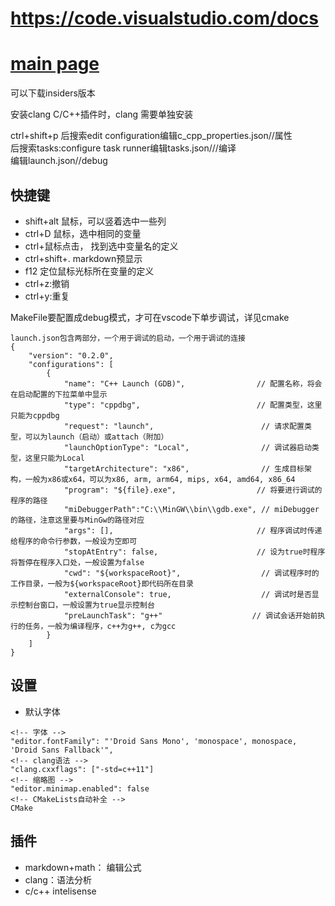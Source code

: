 # https://code.visualstudio.com/docs  
# [main page](https://code.visualstudio.com/)
可以下载insiders版本

安装clang C/C++插件时，clang 需要单独安装  

ctrl+shift+p 后搜索edit configuration编辑c_cpp_properties.json//属性  
                    后搜索tasks:configure task runner编辑tasks.json///编译  
                    编辑launch.json//debug  
## 快捷键
- shift+alt 鼠标，可以竖着选中一些列  
- ctrl+D 鼠标，选中相同的变量  
- ctrl+鼠标点击， 找到选中变量名的定义
- ctrl+shift+. markdown预显示
- f12 定位鼠标光标所在变量的定义
- ctrl+z:撤销
- ctrl+y:重复

MakeFile要配置成debug模式，才可在vscode下单步调试，详见cmake

```
launch.json包含两部分，一个用于调试的启动，一个用于调试的连接
{
    "version": "0.2.0",
    "configurations": [
        {
            "name": "C++ Launch (GDB)",                // 配置名称，将会在启动配置的下拉菜单中显示
            "type": "cppdbg",                          // 配置类型，这里只能为cppdbg
            "request": "launch",                        // 请求配置类型，可以为launch（启动）或attach（附加）
            "launchOptionType": "Local",                // 调试器启动类型，这里只能为Local
            "targetArchitecture": "x86",                // 生成目标架构，一般为x86或x64，可以为x86, arm, arm64, mips, x64, amd64, x86_64
            "program": "${file}.exe",                  // 将要进行调试的程序的路径
            "miDebuggerPath":"C:\\MinGW\\bin\\gdb.exe", // miDebugger的路径，注意这里要与MinGw的路径对应
            "args": [],                                // 程序调试时传递给程序的命令行参数，一般设为空即可
            "stopAtEntry": false,                      // 设为true时程序将暂停在程序入口处，一般设置为false
            "cwd": "${workspaceRoot}",                  // 调试程序时的工作目录，一般为${workspaceRoot}即代码所在目录
            "externalConsole": true,                    // 调试时是否显示控制台窗口，一般设置为true显示控制台
            "preLaunchTask": "g++"                    // 调试会话开始前执行的任务，一般为编译程序，c++为g++, c为gcc
        }
    ]
}
```
## 设置
- 默认字体
```
<!-- 字体 -->
"editor.fontFamily": "'Droid Sans Mono', 'monospace', monospace, 'Droid Sans Fallback'",
<!-- clang语法 -->
"clang.cxxflags": ["-std=c++11"]
<!-- 缩略图 -->
"editor.minimap.enabled": false  
<!-- CMakeLists自动补全 -->
CMake
```

## 插件
- markdown+math： 编辑公式
- clang：语法分析
- c/c++ intelisense
